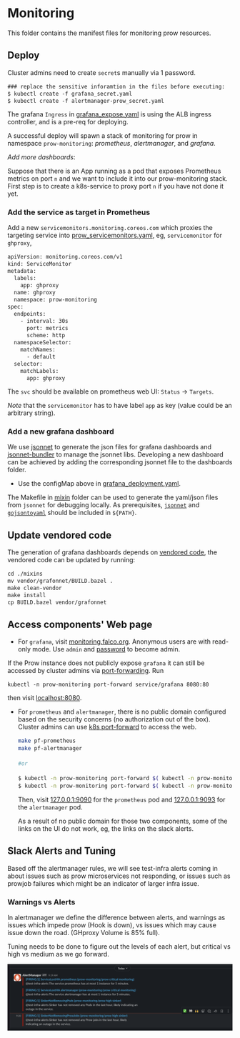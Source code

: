 # Monitoring

This folder contains the manifest files for monitoring prow resources.

## Deploy

Cluster admins need to create `secret`s  manually via 1 password.

```
### replace the sensitive inforamtion in the files before executing:
$ kubectl create -f grafana_secret.yaml
$ kubectl create -f alertmanager-prow_secret.yaml

```

The grafana `Ingress` in [grafana_expose.yaml](grafana_expose.yaml) is using the ALB ingress controller, and is a pre-req for deploying.

A successful deploy will spawn a stack of monitoring for prow in namespace `prow-monitoring`: _prometheus_, _alertmanager_, and _grafana_.

_Add more dashboards_:

Suppose that there is an App running as a pod that exposes Prometheus metrics on port `n` and we want to include it into our prow-monitoring stack.
First step is to create a k8s-service to proxy port `n` if you have not done it yet.

### Add the service as target in Prometheus

Add a new `servicemonitors.monitoring.coreos.com` which proxies the targeting service into [prow_servicemonitors.yaml](./prow_servicemonitors.yaml), eg,
`servicemonitor` for `ghproxy`,

```
apiVersion: monitoring.coreos.com/v1
kind: ServiceMonitor
metadata:
  labels:
    app: ghproxy
  name: ghproxy
  namespace: prow-monitoring
spec:
  endpoints:
    - interval: 30s
      port: metrics
      scheme: http
  namespaceSelector:
    matchNames:
      - default
  selector:
    matchLabels:
      app: ghproxy

```

The `svc` should be available on prometheus web UI: `Status` &rarr; `Targets`.

_Note_ that the `servicemonitor` has to have label `app` as key (value could be an arbitrary string).

### Add a new grafana dashboard

We use [jsonnet](https://jsonnet.org) to generate the json files for grafana dashboards and [jsonnet-bundler](https://github.com/jsonnet-bundler/jsonnet-bundler) to manage the jsonnet libs.
Developing a new dashboard can be achieved by adding the corresponding jsonnet file to the dashboards folder.

* Use the configMap above in [grafana_deployment.yaml](grafana_deployment.yaml).

The Makefile in [mixin](mixins/Makefile) folder can be used to generate the yaml/json
files from `jsonnet` for debugging locally. As prerequisites, [`jsonnet`](https://github.com/google/jsonnet)
and [`gojsontoyaml`](https://github.com/brancz/gojsontoyaml) should be included in `${PATH}`.

## Update vendored code

The generation of grafana dashboards depends on [vendored code](./mixins/vendor), the vendored code can be updated by running:

```
cd ./mixins
mv vendor/grafonnet/BUILD.bazel .
make clean-vendor
make install
cp BUILD.bazel vendor/grafonnet
```

## Access components' Web page

* For `grafana`, visit [monitoring.falco.org](https://monitoring.prow.k8s.io). Anonymous users are with read-only mode.
Use `admin` and [password](https://github.com/kubernetes/test-infra/blob/master/config/prow/cluster/monitoring/grafana_deployment.yaml#L39-L45) to become admin.

If the Prow instance does not publicly expose `grafana` it can still be accessed by cluster admins via [port-forwarding](https://kubernetes.io/docs/tasks/access-application-cluster/port-forward-access-application-cluster/). Run

```
kubectl -n prow-monitoring port-forward service/grafana 8080:80
```
then visit [localhost:8080](http://127.0.0.1:8080).

* For `prometheus` and `alertmanager`, there is no public domain configured based on the security
concerns (no authorization out of the box).
Cluster admins can use [k8s port-forward](https://kubernetes.io/docs/tasks/access-application-cluster/port-forward-access-application-cluster/) to
access the web.

    ```bash
    make pf-prometheus
    make pf-alertmanager

    #or

    $ kubectl -n prow-monitoring port-forward $( kubectl -n prow-monitoring get pods --selector app=prometheus -o jsonpath={.items[0].metadata.name} ) 9090
    $ kubectl -n prow-monitoring port-forward $( kubectl -n prow-monitoring get pods --selector app=alertmanager -o jsonpath={.items[0].metadata.name} ) 9093
    ```

    Then, visit [127.0.0.1:9090](http://127.0.0.1:9090) for the `prometheus` pod and [127.0.0.1:9093](http://127.0.0.1:9093) for the `alertmanager` pod.

    As a result of no public domain for those two components, some of the links on the UI do not work, eg, the links on the slack alerts.

## Slack Alerts and Tuning

Based off the alertmanager rules, we will see test-infra alerts coming in about issues such as prow microservices not responding, or issues such as prowjob failures which might be an indicator of larger infra issue.

### Warnings vs Alerts

In alertmanager we define the difference between alerts, and warnings as issues which impede prow (Hook is down), vs issues which may cause issue down the road. (GHproxy Volume is 85% full).

Tuning needs to be done to figure out the levels of each alert, but critical vs high vs medium as we go forward.

![](pics/slack_alerts.png)